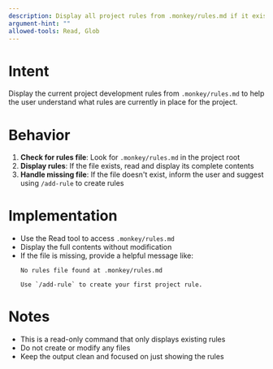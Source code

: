 ```yaml
---
description: Display all project rules from .monkey/rules.md if it exists
argument-hint: ""
allowed-tools: Read, Glob
---
```


# Intent

Display the current project development rules from `.monkey/rules.md` to help the user understand what rules are currently in place for the project.

# Behavior

1. **Check for rules file**: Look for `.monkey/rules.md` in the project root
2. **Display rules**: If the file exists, read and display its complete contents
3. **Handle missing file**: If the file doesn't exist, inform the user and suggest using `/add-rule` to create rules

# Implementation

- Use the Read tool to access `.monkey/rules.md`
- Display the full contents without modification
- If the file is missing, provide a helpful message like:
  ```
  No rules file found at .monkey/rules.md
  
  Use `/add-rule` to create your first project rule.
  ```

# Notes

- This is a read-only command that only displays existing rules
- Do not create or modify any files
- Keep the output clean and focused on just showing the rules